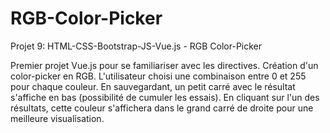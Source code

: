 # RGB-Color-Picker
Projet 9: HTML-CSS-Bootstrap-JS-Vue.js - RGB Color-Picker

Premier projet Vue.js pour se familiariser avec les directives. Création d'un color-picker en RGB.
L'utilisateur choisi une combinaison entre 0 et 255 pour chaque couleur.
En sauvegardant, un petit carré avec le résultat s'affiche en bas (possibilité de cumuler les essais).
En cliquant sur l'un des résultats, cette couleur s'affichera dans le grand carré de droite pour une meilleure visualisation.
